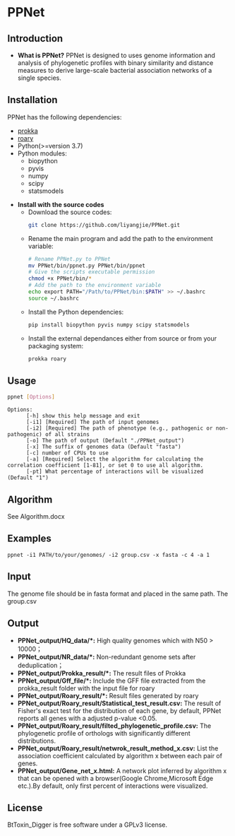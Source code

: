 # PPNet
## Introduction
- **What is PPNet?**
PPNet is designed to uses genome information and analysis of phylogenetic profiles with binary similarity and distance measures to derive large-scale bacterial association networks of a single species.

## Installation
PPNet has the following dependencies:
* [prokka](https://github.com/tseemann/prokka)
* [roary](https://github.com/sanger-pathogens/Roary)
* Python(>=version 3.7)
* Python modules:
     - biopython
     - pyvis
     - numpy
     - scipy
     - statsmodels


- **Install with the source codes**
  - Download the source codes:
    ```bash
    git clone https://github.com/liyangjie/PPNet.git
    ```
  - Rename the main program and add the path to the environment variable:
    ```bash
    # Rename PPNet.py to PPNet
    mv PPNet/bin/ppnet.py PPNet/bin/ppnet
    # Give the scripts executable permission
    chmod +x PPNet/bin/*
    # Add the path to the environment variable
    echo export PATH="/Path/to/PPNet/bin:$PATH" >> ~/.bashrc
    source ~/.bashrc
    ```
  - Install the Python dependencies:
    ```bash
    pip install biopython pyvis numpy scipy statsmodels 
    ```
  - Install the external dependances either from source or from your packaging system:
    ```bash
    prokka roary
    ```
## Usage
``` bash
ppnet [Options]
```
```
Options:
      [-h] show this help message and exit
      [-i1] [Required] The path of input genomes
      [-i2] [Required] The path of phenotype (e.g., pathogenic or non-pathogenic) of all strains
      [-o] The path of output (Default "./PPNet_output")
      [-x] The suffix of genomes data (Default "fasta")
      [-c] number of CPUs to use
      [-a] [Required] Select the algorithm for calculating the correlation coefficient [1-81], or set 0 to use all algorithm.
      [-pt] What percentage of interactions will be visualized (Default "1")
```
## Algorithm
See Algorithm.docx
## Examples
```
ppnet -i1 PATH/to/your/genomes/ -i2 group.csv -x fasta -c 4 -a 1
```
## Input
The genome file should be in fasta format and placed in the same path. The group.csv 


## Output
  - __PPNet_output/HQ_data/*:__  High quality genomes which with N50 > 10000；
  - __PPNet_output/NR_data/*:__ Non-redundant genome sets after deduplication；
  - __PPNet_output/Prokka_result/*:__ The result files of Prokka
  - __PPNet_output/Gff_file/*:__ Include the GFF file extracted from the prokka_result folder with the input file for roary
  - __PPNet_output/Roary_result/*:__ Result files generated by roary
  - __PPNet_output/Roary_result/Statistical_test_result.csv:__ The result of Fisher's exact test for the distribution of each gene, by default, PPNet reports all genes with a adjusted p-value <0.05.
  - __PPNet_output/Roary_result/filted_phylogenetic_profile.csv:__ The phylogenetic profile of orthologs with significantly different distributions.
  - __PPNet_output/Roary_result/netwrok_result_method_x.csv:__ List the association coefficient calculated by algorithm x between each pair of genes.
  - __PPNet_output/Gene_net_x.html:__ A network plot inferred by algorithm x that can be opened with a browser(Google Chrome,Microsoft Edge etc.).By default, only first percent of interactions were visualized.
 
## License

BtToxin_Digger is free software under a GPLv3 license.


    
